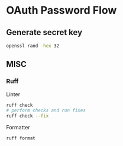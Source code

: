 # OAuth Password Flow

## Generate secret key

```bash
openssl rand -hex 32
```

## MISC

### Ruff

Linter

```bash
ruff check
# perform checks and run fixes
ruff check --fix
```

Formatter

```bash
ruff format
```
